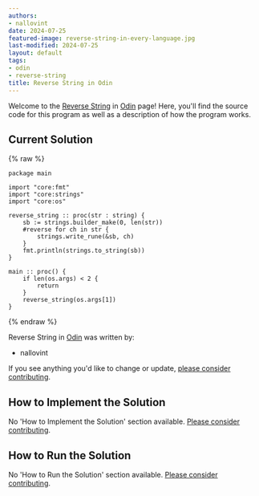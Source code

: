 ```yaml
---
authors:
- nallovint
date: 2024-07-25
featured-image: reverse-string-in-every-language.jpg
last-modified: 2024-07-25
layout: default
tags:
- odin
- reverse-string
title: Reverse String in Odin
---
```


Welcome to the [Reverse String](https://sampleprograms.io/projects/reverse-string) in [Odin](https://sampleprograms.io/languages/odin) page! Here, you'll find the source code for this program as well as a description of how the program works.

## Current Solution

{% raw %}

```odin
package main

import "core:fmt"
import "core:strings"
import "core:os"

reverse_string :: proc(str : string) {
    sb := strings.builder_make(0, len(str))
    #reverse for ch in str {
        strings.write_rune(&sb, ch)
    }
    fmt.println(strings.to_string(sb))
}

main :: proc() {
    if len(os.args) < 2 {
        return
    }
    reverse_string(os.args[1])
}

```

{% endraw %}

Reverse String in [Odin](https://sampleprograms.io/languages/odin) was written by:

- nallovint

If you see anything you'd like to change or update, [please consider contributing](https://github.com/TheRenegadeCoder/sample-programs).

## How to Implement the Solution

No 'How to Implement the Solution' section available. [Please consider contributing](https://github.com/TheRenegadeCoder/sample-programs-website).

## How to Run the Solution

No 'How to Run the Solution' section available. [Please consider contributing](https://github.com/TheRenegadeCoder/sample-programs-website).